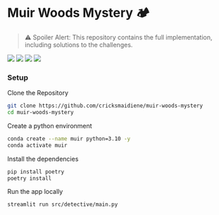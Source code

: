 # Muir Woods Mystery 🏕

> ⚠️ Spoiler Alert: This repository contains the full implementation, including solutions to the challenges.

![](https://img.shields.io/badge/Python-3776AB.svg?style=for-the-badge&logo=Python&logoColor=white)
![](https://img.shields.io/badge/Streamlit-FF4B4B.svg?style=for-the-badge&logo=Streamlit&logoColor=white)
![](https://img.shields.io/badge/OpenAI-412991.svg?style=for-the-badge&logo=OpenAI&logoColor=white)
![](https://img.shields.io/badge/OpenStreetMap-7EBC6F.svg?style=for-the-badge&logo=OpenStreetMap&logoColor=white)

### Setup

Clone the Repository

```bash
git clone https://github.com/cricksmaidiene/muir-woods-mystery
cd muir-woods-mystery
```

Create a python environment

```bash
conda create --name muir python=3.10 -y
conda activate muir
```

Install the dependencies

```bash
pip install poetry
poetry install
```

Run the app locally

```bash
streamlit run src/detective/main.py
```
